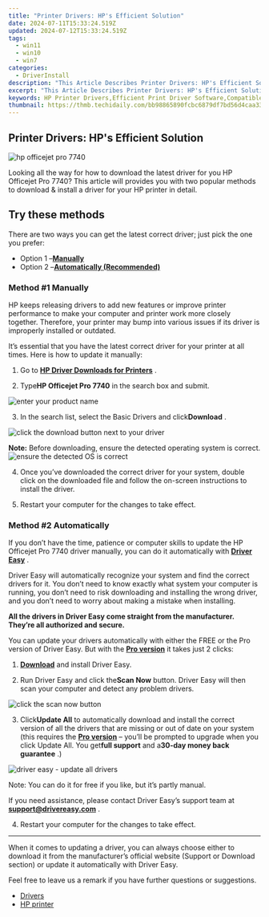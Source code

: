 ```yaml
---
title: "Printer Drivers: HP's Efficient Solution"
date: 2024-07-11T15:33:24.519Z
updated: 2024-07-12T15:33:24.519Z
tags:
  - win11
  - win10
  - win7
categories:
  - DriverInstall
description: "This Article Describes Printer Drivers: HP's Efficient Solution"
excerpt: "This Article Describes Printer Drivers: HP's Efficient Solution"
keywords: HP Printer Drivers,Efficient Print Driver Software,Compatible Printer Drivers for PC,HP Printer Firmware Updates,Optimized HP Print Drivers,HP Printer Compatibility Software,Eco-Friendly HP Print Drivers
thumbnail: https://thmb.techidaily.com/bb98865890fcbc6879df7bd56d4caa339b8a68a9a90d557ad4bd481fd6e1bad6.jpg
---
```


## Printer Drivers: HP's Efficient Solution

![hp officejet pro 7740](https://images.drivereasy.com/wp-content/uploads/2019/11/printer-svgrepo-com.jpg)

 Looking all the way for how to download the latest driver for you HP Officejet Pro 7740? This article will provides you with two popular methods to download & install a driver for your HP printer in detail.

## Try these methods

 There are two ways you can get the latest correct driver; just pick the one you prefer:

* Option 1 –**[Manually](#m1)**
* Option 2 –**[Automatically (Recommended)](#m2)**

### Method #1 Manually

 HP keeps releasing drivers to add new features or improve printer performance to make your computer and printer work more closely together. Therefore, your printer may bump into various issues if its driver is improperly installed or outdated.

 It’s essential that you have the latest correct driver for your printer at all times. Here is how to update it manually:

 1) Go to **[HP Driver Downloads for Printers](https://support.hp.com/us-en/drivers/printers)**  .

 2) Type**HP Officejet Pro 7740** in the search box and submit.

![enter your product name](https://images.drivereasy.com/wp-content/uploads/2019/11/HP-Officejet-Pro-7740-2-1024x594.jpg)

 3) In the search list, select the Basic Drivers and click**Download** .

![click the download button next to your driver](https://images.drivereasy.com/wp-content/uploads/2019/11/basic-1-1024x711.jpg)

**Note:** Before downloading, ensure the detected operating system is correct.  
![ensure the detected OS is correct](https://images.drivereasy.com/wp-content/uploads/2019/11/ensure-OS-is-correct.jpg)

 4) Once you’ve downloaded the correct driver for your system, double click on the downloaded file and follow the on-screen instructions to install the driver.

 5) Restart your computer for the changes to take effect.

### Method #2 Automatically

 If you don’t have the time, patience or computer skills to update the HP Officejet Pro 7740 driver manually, you can do it automatically with **[Driver Easy](https://tools.techidaily.com/drivereasy/download/)**  .

 Driver Easy will automatically recognize your system and find the correct drivers for it. You don’t need to know exactly what system your computer is running, you don’t need to risk downloading and installing the wrong driver, and you don’t need to worry about making a mistake when installing.

 **All the drivers in Driver Easy come straight from the manufacturer. They’re all authorized and secure.**

 You can update your drivers automatically with either the FREE or the Pro version of Driver Easy. But with the **[Pro version](https://tools.techidaily.com/drivereasy/download/)**  it takes just 2 clicks:

 1) **[Download](https://tools.techidaily.com/drivereasy/download/)**  and install Driver Easy.

 2) Run Driver Easy and click the**Scan Now** button. Driver Easy will then scan your computer and detect any problem drivers.

![click the scan now button](https://images.drivereasy.com/wp-content/uploads/2019/11/scan-now-4.png)

 3) Click**Update All** to automatically download and install the correct version of all the drivers that are missing or out of date on your system (this requires the **[Pro version](https://tools.techidaily.com/drivereasy/download/)**  – you’ll be prompted to upgrade when you click Update All. You get**full support** and a**30-day money back guarantee** .)

![driver easy - update all drivers](https://images.drivereasy.com/wp-content/uploads/2019/11/drivereasy-updateall.jpg)

Note: You can do it for free if you like, but it’s partly manual.

 If you need assistance, please contact Driver Easy’s support team at [**support@drivereasy.com**](mailto:support@drivereasy.com) .

4) Restart your computer for the changes to take effect.

---

 When it comes to updating a driver, you can always choose either to download it from the manufacturer’s official website (Support or Download section) or update it automatically with Driver Easy.

 Feel free to leave us a remark if you have further questions or suggestions.

* [Drivers](https://tools.techidaily.com/drivereasy/download/)
* [HP printer](https://tools.techidaily.com/drivereasy/download/)

<ins class="adsbygoogle"
     style="display:block"
     data-ad-format="autorelaxed"
     data-ad-client="ca-pub-7571918770474297"
     data-ad-slot="1223367746"></ins>



<ins class="adsbygoogle"
     style="display:block"
     data-ad-client="ca-pub-7571918770474297"
     data-ad-slot="8358498916"
     data-ad-format="auto"
     data-full-width-responsive="true"></ins>




